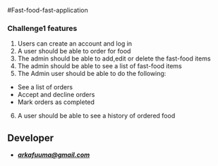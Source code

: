 
#Fast-food-fast-application

### Challenge1 features

1. Users can create an account and log in
2. A user should be able to order for food
3. The admin should be able to add,edit or delete the fast-food items
4. The admin should be able to see a list of fast-food items
5. The Admin user should be able to do the following:
  * See a list of orders
  * Accept and decline orders
  * Mark orders as completed
6. A user should be able to see a history of ordered food
## Developer
- _**arkafuuma@gmail.com**_ 



